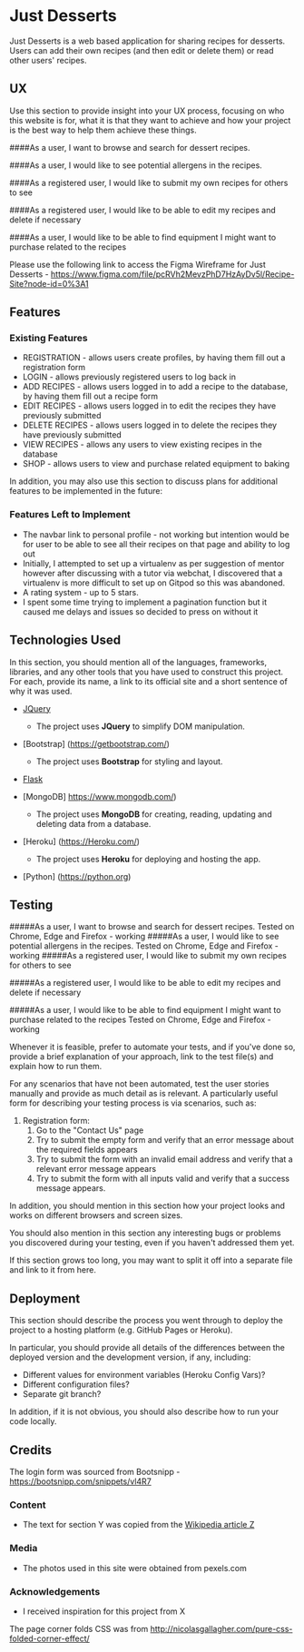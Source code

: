 
# Just Desserts

Just Desserts is a web based application for sharing recipes for desserts.
Users can add their own recipes (and then edit or delete them) or read other users' recipes. 
 
## UX
 
Use this section to provide insight into your UX process, focusing on who this website is for, what it is that they want to achieve and how your project is the best way to help them achieve these things.

####As a user, I want to browse and search for dessert recipes.

####As a user, I would like to see potential allergens in the recipes.

####As a registered user, I would like to submit my own recipes for others to see

####As a registered user, I would like to be able to edit my recipes and delete if necessary

####As a user, I would like to be able to find equipment I might want to purchase related to the recipes


Please use the following link to access the Figma Wireframe for Just Desserts - https://www.figma.com/file/pcRVh2MevzPhD7HzAyDv5l/Recipe-Site?node-id=0%3A1

## Features


 
### Existing Features
- REGISTRATION - allows users create profiles, by having them fill out a registration form
- LOGIN - allows previously registered users to log back in
- ADD RECIPES - allows users logged in to add a recipe to the database, by having them fill out a recipe form
- EDIT RECIPES - allows users logged in to edit the recipes they have previously submitted
- DELETE RECIPES - allows users logged in to delete the recipes they have previously submitted
- VIEW RECIPES - allows any users to view existing recipes in the database
- SHOP - allows users to view and purchase related equipment to baking


In addition, you may also use this section to discuss plans for additional features to be implemented in the future:

### Features Left to Implement
- The navbar link to personal profile - not working but intention would be for user to be able to see all their recipes on that page and ability to log out
- Initially, I attempted to set up a virtualenv as per suggestion of mentor however after discussing with a tutor via webchat, I discovered that a virtualenv is more difficult to set up on Gitpod 
so this was abandoned. 
- A rating system - up to 5 stars.
- I spent some time trying to implement a pagination function but it caused me delays and issues so decided to press on without it

## Technologies Used

In this section, you should mention all of the languages, frameworks, libraries, and any other tools that you have used to construct this project. For each, provide its name, a link to its official site and a short sentence of why it was used.

- [JQuery](https://jquery.com)
    - The project uses **JQuery** to simplify DOM manipulation.
- [Bootstrap]  (https://getbootstrap.com/)
    - The project uses **Bootstrap** for styling and layout.
- [Flask](https://flask.palletsprojects.com/en/1.1.x/)
    
- [MongoDB] https://www.mongodb.com/)
    - The project uses **MongoDB** for creating, reading, updating and deleting data from a database.
- [Heroku]  (https://Heroku.com/)
    - The project uses **Heroku** for deploying and hosting the app.
- [Python] (https://python.org)


## Testing

#####As a user, I want to browse and search for dessert recipes.
Tested on Chrome, Edge and Firefox - working
#####As a user, I would like to see potential allergens in the recipes.
Tested on Chrome, Edge and Firefox - working
#####As a registered user, I would like to submit my own recipes for others to see

#####As a registered user, I would like to be able to edit my recipes and delete if necessary

#####As a user, I would like to be able to find equipment I might want to purchase related to the recipes
Tested on Chrome, Edge and Firefox - working

Whenever it is feasible, prefer to automate your tests, and if you've done so, provide a brief explanation of your approach, link to the test file(s) and explain how to run them.

For any scenarios that have not been automated, test the user stories manually and provide as much detail as is relevant. A particularly useful form for describing your testing process is via scenarios, such as:

1. Registration form:
    1. Go to the "Contact Us" page
    2. Try to submit the empty form and verify that an error message about the required fields appears
    3. Try to submit the form with an invalid email address and verify that a relevant error message appears
    4. Try to submit the form with all inputs valid and verify that a success message appears.

In addition, you should mention in this section how your project looks and works on different browsers and screen sizes.

You should also mention in this section any interesting bugs or problems you discovered during your testing, even if you haven't addressed them yet.

If this section grows too long, you may want to split it off into a separate file and link to it from here.

## Deployment

This section should describe the process you went through to deploy the project to a hosting platform (e.g. GitHub Pages or Heroku).

In particular, you should provide all details of the differences between the deployed version and the development version, if any, including:
- Different values for environment variables (Heroku Config Vars)?
- Different configuration files?
- Separate git branch?

In addition, if it is not obvious, you should also describe how to run your code locally.


## Credits
The login form was sourced from Bootsnipp - https://bootsnipp.com/snippets/vl4R7

### Content
- The text for section Y was copied from the [Wikipedia article Z](https://en.wikipedia.org/wiki/Z)

### Media
- The photos used in this site were obtained from pexels.com

### Acknowledgements

- I received inspiration for this project from X

The page corner folds CSS was from http://nicolasgallagher.com/pure-css-folded-corner-effect/